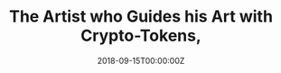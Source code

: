 ---
url: https://www.newyorker.com/culture/culture-desk/the-artist-who-guides-his-art-with-crypto-tokens
title: "The Artist who Guides his Art with Crypto-Tokens,"
publication: The New Yorker
date: 2018-09-15T00:00:00Z
image: ""
---
